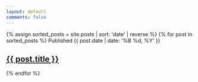 ```yaml
---
layout: default
comments: false
---
```


{% assign sorted_posts = site.posts | sort: 'date' | reverse %}
{% for post in sorted_posts %}
  <span class="post-meta">Published {{ post.date | date: '%B %d, %Y' }}</span>
  <h2>
    <a class="post-link" href="{{ site.url }}{{ site.baseurl }}{{ post.url }}">{{ post.title }}</a>
  </h2>
{% endfor %}